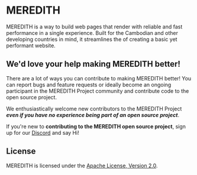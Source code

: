 # MEREDITH 

MEREDITH is a way to build web pages that render with reliable and fast performance in a single experience. Built for the Cambodian and other developing countries in mind, it streamlines the of creating a basic yet performant website.

## We'd love your help making MEREDITH better!

There are a lot of ways you can contribute to making MEREDITH better! You can report bugs and feature requests or ideally become an ongoing participant in the MEREDITH Project community and contribute code to the open source project.

We enthusiastically welcome new contributors to the MEREDITH Project **_even if you have no experience being part of an open source project_**.  

If you're new to **contributing to the MEREDITH open source project**, sign up for our [Discord](https://discord.gg/EBpyFM3) and say Hi!

## License

MEREDITH is licensed under the [Apache License, Version 2.0](LICENSE).
